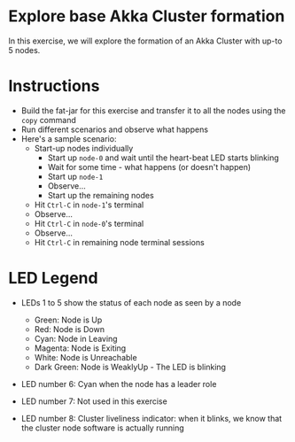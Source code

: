 # Explore base Akka Cluster formation

In this exercise, we will explore the formation of an Akka Cluster with up-to
5 nodes.

# Instructions

- Build the fat-jar for this exercise and transfer it to all the nodes using
  the `copy` command
- Run different scenarios and observe what happens
- Here's a sample scenario:
    - Start-up nodes individually
        - Start up `node-0` and wait until the heart-beat LED starts blinking
        - Wait for some time - what happens (or doesn't happen)
        - Start up `node-1`
        - Observe...
        - Start up the remaining nodes  
    - Hit `Ctrl-C` in `node-1`'s terminal
    - Observe...
    - Hit `Ctrl-C` in `node-0`'s terminal
    - Observe...
    - Hit `Ctrl-C` in remaining node terminal sessions  

# LED Legend

- LEDs 1 to 5 show the status of each node as seen by a node
    - Green:      Node is Up
    - Red:        Node is Down
    - Cyan:       Node in Leaving
    - Magenta:    Node is Exiting
    - White:      Node is Unreachable
    - Dark Green: Node is WeaklyUp - The LED is blinking

- LED number 6: Cyan when the node has a leader role
- LED number 7: Not used in this exercise
- LED number 8: Cluster liveliness indicator: when it blinks, we know
                that the cluster node software is actually running